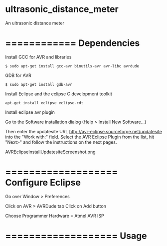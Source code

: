 # ultrasonic_distance_meter
An ultrasonic distance meter 

============
Dependencies
============

Install GCC for AVR and libraries
```
$ sudo apt-get install gcc-avr binutils-avr avr-libc avrdude
```
GDB for AVR
```
$ sudo apt-get install gdb-avr
```

Install Eclipse and the eclipse C development toolkit

```
apt-get install eclipse eclipse-cdt
```

Install eclipse avr plugin

Go to the Software installation dialog (Help > Install New Software...)

Then enter the updatesite URL http://avr-eclipse.sourceforge.net/updatesite into the "Work with:" field. Select the AVR Eclipse Plugin from the list, hit "Next>" and follow the instructions on the next pages.

AVREclipseInstallUpdatesiteScreenshot.png


===================
Configure Eclipse
===================

Go over Window > Preferences

Click on AVR > AVRDude tab
Click on Add button

Choose Programmer Hardware = Atmel AVR ISP

===================
Usage
===================
